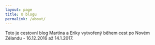 ```yaml
---
layout: page
title: O blogu
permalink: /about/
---
```


Toto je cestovní blog Martina a Eriky vytvořený během cest po Novém Zélandu - 16.12.2016 až 14.1.2017.